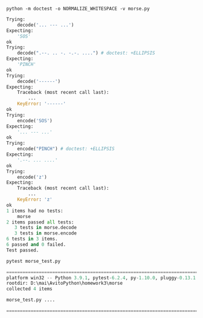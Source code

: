   
```python -m doctest -o NORMALIZE_WHITESPACE -v morse.py```
```python
Trying:
    decode('... --- ...')
Expecting:
    'SOS'
ok
Trying:
    decode(".--. .. -. -.-. ....") # doctest: +ELLIPSIS
Expecting:
    'PINCH'
ok
Trying:
    decode('------')
Expecting:
    Traceback (most recent call last):
        ...
    KeyError: '------'
ok
Trying:
    encode('SOS')
Expecting:
    '... --- ...'
ok
Trying:
    encode("PINCH") # doctest: +ELLIPSIS
Expecting:
    '.--. ... ....'
ok
Trying:
    encode('z')
Expecting:
    Traceback (most recent call last):
        ...
    KeyError: 'z'
ok
1 items had no tests:
    morse
2 items passed all tests:
   3 tests in morse.decode
   3 tests in morse.encode
6 tests in 3 items.
6 passed and 0 failed.
Test passed.
```
```python
pytest morse_test.py
```
```python
========================================================================================================================= test session starts ==========================================================================================================================
platform win32 -- Python 3.9.1, pytest-6.2.4, py-1.10.0, pluggy-0.13.1
rootdir: D:\mai\AvitoPython\homework3\morse
collected 4 items                                                                                                                                                                                                                                                       

morse_test.py ....                                                                                                                                                                                                                                                [100%]

========================================================================================================================== 4 passed in 0.05s ===========================================================================================================================
```